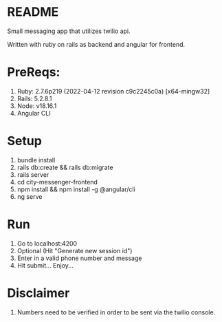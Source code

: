 # README

Small messaging app that utilizes twilio api. 

Written with ruby on rails as backend and angular for frontend.

# PreReqs:
1. Ruby: 2.7.6p219 (2022-04-12 revision c9c2245c0a) [x64-mingw32]
2. Rails: 5.2.8.1
3. Node: v18.16.1
4. Angular CLI 

# Setup 
1. bundle install
2. rails db:create && rails db:migrate
2. rails server
3. cd city-messenger-frontend
4. npm install && npm install -g @angular/cli
5. ng serve

# Run
1. Go to localhost:4200
2. Optional (Hit "Generate new session id")
3. Enter in a valid phone number and message
4. Hit submit... Enjoy...

# Disclaimer
1. Numbers need to be verified in order to be sent via the twilio console.